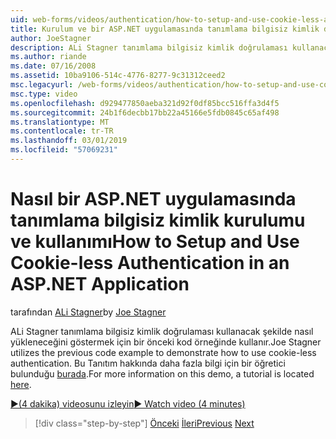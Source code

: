 ```yaml
---
uid: web-forms/videos/authentication/how-to-setup-and-use-cookie-less-authentication-in-an-aspnet-application
title: Kurulum ve bir ASP.NET uygulamasında tanımlama bilgisiz kimlik doğrulaması kullanmak nasıl | Microsoft Docs
author: JoeStagner
description: ALi Stagner tanımlama bilgisiz kimlik doğrulaması kullanacak şekilde nasıl yükleneceğini göstermek için bir önceki kod örneğinde kullanır. Bu Tanıtım hakkında daha fazla bilgi için bir öğretici bulunduğu...
ms.author: riande
ms.date: 07/16/2008
ms.assetid: 10ba9106-514c-4776-8277-9c31312ceed2
msc.legacyurl: /web-forms/videos/authentication/how-to-setup-and-use-cookie-less-authentication-in-an-aspnet-application
msc.type: video
ms.openlocfilehash: d929477850aeba321d92f0df85bcc516ffa3d4f5
ms.sourcegitcommit: 24b1f6decbb17bb22a45166e5fdb0845c65af498
ms.translationtype: MT
ms.contentlocale: tr-TR
ms.lasthandoff: 03/01/2019
ms.locfileid: "57069231"
---
```

<a name="how-to-setup-and-use-cookie-less-authentication-in-an-aspnet-application"></a><span data-ttu-id="c8a2a-104">Nasıl bir ASP.NET uygulamasında tanımlama bilgisiz kimlik kurulumu ve kullanımı</span><span class="sxs-lookup"><span data-stu-id="c8a2a-104">How to Setup and Use Cookie-less Authentication in an ASP.NET Application</span></span>
====================
<span data-ttu-id="c8a2a-105">tarafından [ALi Stagner](https://github.com/JoeStagner)</span><span class="sxs-lookup"><span data-stu-id="c8a2a-105">by [Joe Stagner](https://github.com/JoeStagner)</span></span>

<span data-ttu-id="c8a2a-106">ALi Stagner tanımlama bilgisiz kimlik doğrulaması kullanacak şekilde nasıl yükleneceğini göstermek için bir önceki kod örneğinde kullanır.</span><span class="sxs-lookup"><span data-stu-id="c8a2a-106">Joe Stagner utilizes the previous code example to demonstrate how to use cookie-less authentication.</span></span> <span data-ttu-id="c8a2a-107">Bu Tanıtım hakkında daha fazla bilgi için bir öğretici bulunduğu [burada](../../overview/older-versions-security/introduction/forms-authentication-configuration-and-advanced-topics-vb.md).</span><span class="sxs-lookup"><span data-stu-id="c8a2a-107">For more information on this demo, a tutorial is located [here](../../overview/older-versions-security/introduction/forms-authentication-configuration-and-advanced-topics-vb.md).</span></span>

[<span data-ttu-id="c8a2a-108">&#9654;(4 dakika) videosunu izleyin</span><span class="sxs-lookup"><span data-stu-id="c8a2a-108">&#9654; Watch video (4 minutes)</span></span>](https://channel9.msdn.com/Blogs/ASP-NET-Site-Videos/how-to-setup-and-use-cookie-less-authentication-in-an-aspnet-application)

> [!div class="step-by-step"]
> <span data-ttu-id="c8a2a-109">[Önceki](how-to-change-the-forms-authentication-properties.md)
> [İleri](asp-forms-login-relocation.md)</span><span class="sxs-lookup"><span data-stu-id="c8a2a-109">[Previous](how-to-change-the-forms-authentication-properties.md)
[Next](asp-forms-login-relocation.md)</span></span>

